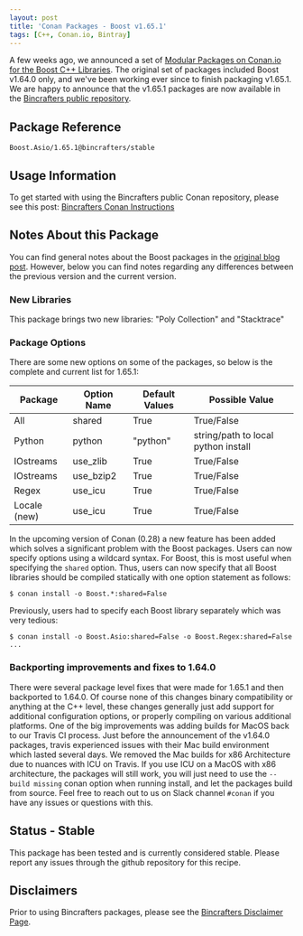 ```yaml
---
layout: post
title: 'Conan Packages - Boost v1.65.1'
tags: [C++, Conan.io, Bintray]
---
```


A few weeks ago, we announced a set of [Modular Packages on Conan.io for the Boost C++ Libraries](boost-modular-packages-conan).  The original set of packages included Boost v1.64.0 only, and we've been working ever since to finish packaging v1.65.1.  We are happy to announce that the v1.65.1 packages are now available in the [Bincrafters public repository](https://bintray.com/bincrafters/public-conan).  

## Package Reference

    Boost.Asio/1.65.1@bincrafters/stable
    
## Usage Information  

To get started with using the Bincrafters public Conan repository, please see this post:
[Bincrafters Conan Instructions](https://bincrafters.github.io/2017/06/06/using-bincrafters-conan-repository)

## Notes About this Package 
You can find general notes about the Boost packages in the [original blog post](boost-modular-packages-conan).  However, below you can find notes regarding any differences between the previous version and the current version. 

### New Libraries

This package brings two new libraries:  "Poly Collection" and "Stacktrace"

### Package Options
There are some new options on some of the packages, so below is the complete and current list for 1.65.1: 

|Package      |Option Name		| Default Values   | Possible Value    
|--------------|--------------------|-------------------|------------------
|All				|shared					| True                | True/False         
|Python		|python				| "python"          | string/path to local python install 
|IOstreams	|use_zlib				| True                | True/False         
|IOstreams	|use_bzip2			| True                | True/False  
|Regex			|use_icu				| True                | True/False  
|Locale	(new)|use_icu				| True                | True/False  


In the upcoming version of Conan (0.28) a new feature has been added which solves a significant problem with the Boost packages.  Users can now specify options using a wildcard syntax.  For Boost, this is most useful when specifying the `shared` option.  Thus, users can now specify that all Boost libraries should be compiled statically with one option statement as follows: 

	$ conan install -o Boost.*:shared=False

Previously, users had to specify each Boost library separately which was very tedious: 

	$ conan install -o Boost.Asio:shared=False -o Boost.Regex:shared=False ...

### Backporting improvements and fixes to 1.64.0
There were several package level fixes that were made for 1.65.1 and then backported to 1.64.0.  Of course none of this changes binary compatibility or anything at the C++ level, these changes generally just add support for additional configuration options, or properly compiling on various additional platforms.  One of the big improvements was adding builds for MacOS back to our Travis CI process.  Just before the announcement of the v1.64.0 packages, travis experienced issues with their Mac build environment which lasted several days.  We removed the Mac builds for x86 Architecture due to nuances with ICU on Travis.  If you use ICU on a MacOS with x86 architecture, the packages will still work, you will just need to use the `--build missing` conan option when running install, and let the packages build from source.  Feel free to reach out to us on Slack channel `#conan` if you have any issues or questions with this. 


## Status - Stable
This package has been tested and is currently considered stable.  Please report any issues through the github repository for this recipe. 

## Disclaimers
Prior to using Bincrafters packages, please see the [Bincrafters Disclaimer Page](https://bincrafters.github.io/2017/05/01/bincrafters-package-disclaimers/). 
